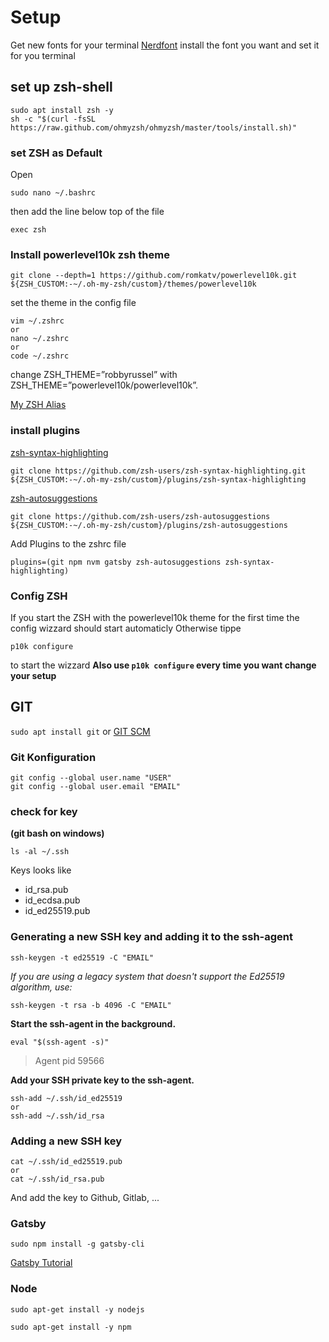 # Setup

Get new fonts for your terminal [Nerdfont](https://www.nerdfonts.com/font-downloads)
install the font you want and set it for you terminal


## set up zsh-shell
```
sudo apt install zsh -y
sh -c "$(curl -fsSL https://raw.github.com/ohmyzsh/ohmyzsh/master/tools/install.sh)"
```
### set ZSH as Default
Open
```
sudo nano ~/.bashrc
```
then add the line below top of the file
```
exec zsh
```

### Install powerlevel10k zsh theme
```
git clone --depth=1 https://github.com/romkatv/powerlevel10k.git ${ZSH_CUSTOM:-~/.oh-my-zsh/custom}/themes/powerlevel10k
```
set the theme in the config file
```
vim ~/.zshrc
or
nano ~/.zshrc
or
code ~/.zshrc
```
change ZSH_THEME=”robbyrussel” with ZSH_THEME=”powerlevel10k/powerlevel10k”. 

[My ZSH Alias](https://github.com/TomRR/Setup/blob/main/zsh-alias)

### install plugins
[zsh-syntax-highlighting](https://github.com/zsh-users/zsh-syntax-highlighting/blob/master/INSTALL.md)
```
git clone https://github.com/zsh-users/zsh-syntax-highlighting.git ${ZSH_CUSTOM:-~/.oh-my-zsh/custom}/plugins/zsh-syntax-highlighting
```
[zsh-autosuggestions](https://github.com/zsh-users/zsh-autosuggestions/blob/master/INSTALL.md)
```
git clone https://github.com/zsh-users/zsh-autosuggestions ${ZSH_CUSTOM:-~/.oh-my-zsh/custom}/plugins/zsh-autosuggestions
```

Add Plugins to the zshrc file
```
plugins=(git npm nvm gatsby zsh-autosuggestions zsh-syntax-highlighting)
```

### Config ZSH
If you start the ZSH with the powerlevel10k theme for the first time the config wizzard should start automaticly 
Otherwise tippe
```
p10k configure
```
to start the wizzard
**Also use ```p10k configure``` every time you want change your setup**

## GIT

```sudo apt install git```
or [GIT SCM](https://git-scm.com/)

### Git Konfiguration
```
git config --global user.name "USER"
git config --global user.email "EMAIL"
```
### check for key 
**(git bash on windows)**
```
ls -al ~/.ssh
```
Keys looks like 
* id_rsa.pub
* id_ecdsa.pub
* id_ed25519.pub

### Generating a new SSH key and adding it to the ssh-agent

```
ssh-keygen -t ed25519 -C "EMAIL"
```
*If you are using a legacy system that doesn't support the Ed25519 algorithm, use:*
```
ssh-keygen -t rsa -b 4096 -C "EMAIL"
```
**Start the ssh-agent in the background.**
```
eval "$(ssh-agent -s)"
```
> Agent pid 59566

**Add your SSH private key to the ssh-agent.**
```
ssh-add ~/.ssh/id_ed25519
or
ssh-add ~/.ssh/id_rsa
```

### Adding a new SSH key
```
cat ~/.ssh/id_ed25519.pub
or
cat ~/.ssh/id_rsa.pub
```
And add the key to Github, Gitlab, ...

### Gatsby
```
sudo npm install -g gatsby-cli
```
[Gatsby Tutorial](https://www.gatsbyjs.com/docs/tutorial/part-zero/)

### Node
```
sudo apt-get install -y nodejs
```
```
sudo apt-get install -y npm
```


